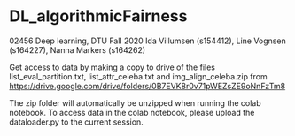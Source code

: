 # DL_algorithmicFairness
02456 Deep learning, DTU Fall 2020
Ida Villumsen (s154412), Line Vognsen (s164227), Nanna Markers (s164262)

Get access to data by making a copy to drive of the files list_eval_partition.txt, list_attr_celeba.txt and img_align_celeba.zip from
https://drive.google.com/drive/folders/0B7EVK8r0v71pWEZsZE9oNnFzTm8

The zip folder will automatically be unzipped when running the colab notebook.
To access data in the colab notebook, please upload the dataloader.py to the current session.
